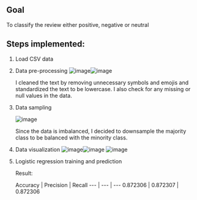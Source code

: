 ## Goal
To classify the review either positive, negative or neutral

## Steps implemented:
1. Load CSV data
2. Data pre-processing
   ![image](https://github.com/deelaaa/Data-Science-Project/assets/129021858/893025ea-4520-47ea-b1e0-495f499877be)![image](https://github.com/deelaaa/Data-Science-Project/assets/129021858/872b9c37-e775-435b-a25b-0ccb3589dce9)

   I cleaned the text by removing unnecessary symbols and emojis and standardized the text to be lowercase. I also check for any missing or null values in the data.
4. Data sampling

   ![image](https://github.com/deelaaa/Data-Science-Project/assets/129021858/0bfe5f84-785b-4961-94d5-7aa7dfe4464c)

   Since the data is imbalanced, I decided to downsample the majority class to be balanced with the minority class.
6. Data visualization
   ![image](https://github.com/deelaaa/Data-Science-Project/assets/129021858/b676a8cc-2e2d-4a03-a0ed-82a39807242e)![image](https://github.com/deelaaa/Data-Science-Project/assets/129021858/37f3a8d8-637c-47a8-9023-0abb067ef74a)
   ![image](https://github.com/deelaaa/Data-Science-Project/assets/129021858/d3d0394f-dd2a-4595-901b-87482cac29dd)
7. Logistic regression training and prediction
   
   Result:

   Accuracy | Precision | Recall
--- | --- | ---
0.872306 | 0.872307 | 0.872306

